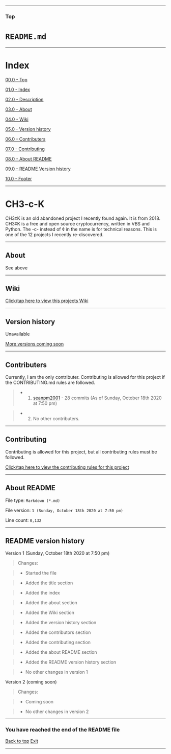 
***

### Top

# `README.md`

***

# Index

[00.0 - Top](#Top)

[01.0 - Index](#Index)

[02.0 - Description](#CH3-c-K)

[03.0 - About](#About)

[04.0 - Wiki](#Wiki)

[05.0 - Version history](#Version-history)

[06.0 - Contributers](#Contributers)

[07.0 - Contributing](#Contributing)

[08.0 - About README](#About-README)

[09.0 - README Version history](#README-version-history)

[10.0 - Footer](#You-have-reached-the-end-of-the-README-file)

***

# CH3-c-K
CH3¢K is an old abandoned project I recently found again. It is from 2018. CH3¢K is a free and open source cryptocurrency, written in VBS and Python. The -c- instead of ¢ in the name is for technical reasons. This is one of the 12 projects I recently re-discovered.

***

## About

See above

***

## Wiki

[Click/tap here to view this projects Wiki](https://github.com/seanpm2001/CH3-c-K/wiki)

***

## Version history

Unavailable

[More versions coming soon](https://www.example.com)

***

## Contributers

Currently, I am the only contributer. Contributing is allowed for this project if the CONTRIBUTING.md rules are followed.

> * 1. [seanpm2001](https://github.com/seanpm2001/) - 28 commits (As of Sunday, October 18th 2020 at 7:50 pm)

> * 2. No other contributers.

***

## Contributing

Contributing is allowed for this project, but all contributing rules must be followed.

[Click/tap here to view the contributing rules for this project](https://github.com/seanpm2001/CH3-c-K/blob/master/CONTRIBUTING.md)

***

## About README

File type: `Markdown (*.md)`

File version: `1 (Sunday, October 18th 2020 at 7:50 pm)`

Line count: `0,132`

***

## README version history

Version 1 (Sunday, October 18th 2020 at 7:50 pm)

> Changes:

> * Started the file

> * Added the title section

> * Added the index

> * Added the about section

> * Added the Wiki section

> * Added the version history section

> * Added the contributors section

> * Added the contributing section

> * Added the about README section

> * Added the README version history section

> * No other changes in version 1

Version 2 (coming soon)

> Changes:

> * Coming soon

> * No other changes in version 2

***

### You have reached the end of the README file

[Back to top](#Top) [Exit](https://github.com)

***
